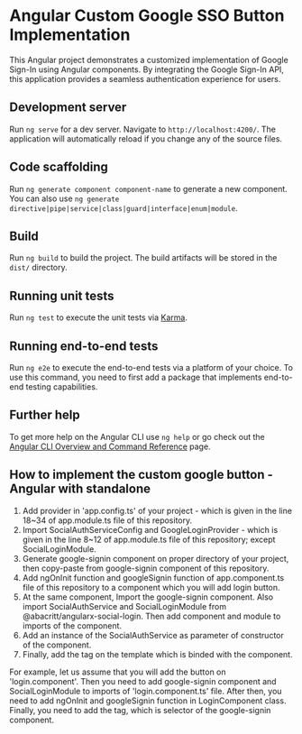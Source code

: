 # Angular Custom Google SSO Button Implementation

This Angular project demonstrates a customized implementation of Google Sign-In using Angular components. By integrating the Google Sign-In API, this application provides a seamless authentication experience for users.

## Development server

Run `ng serve` for a dev server. Navigate to `http://localhost:4200/`. The application will automatically reload if you change any of the source files.

## Code scaffolding

Run `ng generate component component-name` to generate a new component. You can also use `ng generate directive|pipe|service|class|guard|interface|enum|module`.

## Build

Run `ng build` to build the project. The build artifacts will be stored in the `dist/` directory.

## Running unit tests

Run `ng test` to execute the unit tests via [Karma](https://karma-runner.github.io).

## Running end-to-end tests

Run `ng e2e` to execute the end-to-end tests via a platform of your choice. To use this command, you need to first add a package that implements end-to-end testing capabilities.

## Further help

To get more help on the Angular CLI use `ng help` or go check out the [Angular CLI Overview and Command Reference](https://angular.io/cli) page.

## How to implement the custom google button - Angular with standalone

1. Add provider in 'app.config.ts' of your project - which is given in the line 18~34 of app.module.ts file of this repository.
2. Import SocialAuthServiceConfig and GoogleLoginProvider - which is given in the line 8~12 of app.module.ts file of this repository; except SocialLoginModule.
3. Generate google-signin component on proper directory of your project, then copy-paste from google-signin component of this repository.
4. Add ngOnInit function and googleSignin function of app.component.ts file of this repository to a component which you will add login button.
5. At the same component, Import the google-signin component. Also import SocialAuthService and SocialLoginModule from @abacritt/angularx-social-login. Then add component and module to imports of the component.
6. Add an instance of the SocialAuthService as parameter of constructor of the component.
7. Finally, add the <app-google-signin> tag on the template which is binded with the component.

For example, let us assume that you will add the button on 'login.component'.
Then you need to add google-signin component and SocialLoginModule to imports of 'login.component.ts' file.
After then, you need to add ngOnInit and googleSignin function in LoginComponent class.
Finally, you need to add the <app-google-signin> tag, which is selector of the google-signin component.
